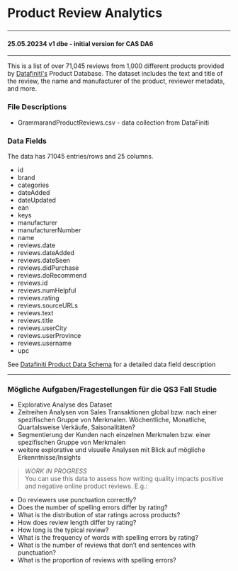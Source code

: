 # Product Review Analytics  
### 
---  
#### 25.05.20234 v1 dbe - initial version for CAS DA6
---  
This is a list of over 71,045 reviews from 1,000 different products provided by [Datafiniti's](https://www.datafiniti.co/) Product Database. 
The dataset includes the text and title of the review, the name and manufacturer of the product, reviewer metadata, and more.


### File Descriptions  
+ GrammarandProductReviews.csv - data collection from DataFiniti


### Data Fields   
The data has 71045 entries/rows and 25 columns. 

+ id
+ brand
+ categories
+ dateAdded
+ dateUpdated
+ ean
+ keys
+ manufacturer
+ manufacturerNumber
+ name
+ reviews.date
+ reviews.dateAdded
+ reviews.dateSeen
+ reviews.didPurchase
+ reviews.doRecommend
+ reviews.id
+ reviews.numHelpful
+ reviews.rating
+ reviews.sourceURLs
+ reviews.text
+ reviews.title
+ reviews.userCity
+ reviews.userProvince
+ reviews.username
+ upc

See [Datafiniti Product Data Schema](https://developer.datafiniti.co/docs/product-data-schema) for a detailed data field description


---   
### Mögliche Aufgaben/Fragestellungen für die QS3 Fall Studie    
+ Explorative Analyse des Dataset 
+ Zeitreihen Analysen von Sales Transaktionen global bzw. nach einer spezifischen Gruppe von Merkmalen. Wöchentliche, Monatliche, Quartalsweise Verkäufe, Saisonalitäten?
+ Segmentierung der Kunden nach einzelnen Merkmalen bzw. einer spezifischen Gruppe von Merkmalen   
+ weitere explorative und visuelle Analysen mit Blick auf mögliche Erkenntnisse/Insights 



> *WORK IN PROGRESS*    
> You can use this data to assess how writing quality impacts positive and negative online product reviews. E.g.:
- Do reviewers use punctuation correctly?
- Does the number of spelling errors differ by rating?
- What is the distribution of star ratings across products?
- How does review length differ by rating?
- How long is the typical review?
- What is the frequency of words with spelling errors by rating?
- What is the number of reviews that don’t end sentences with punctuation?
- What is the proportion of reviews with spelling errors?


